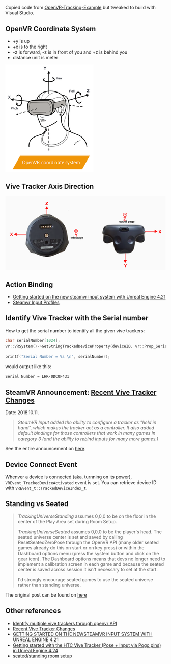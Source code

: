 
Copied code from [
OpenVR-Tracking-Example](https://github.com/osudrl/OpenVR-Tracking-Example) but tweaked to build with Visual Studio. 

## OpenVR Coordinate System

* +y is up
* +x is to the right
* -z is forward, -z is in front of you and +z is behind you
* distance unit is meter

![OpenVR Coordinate System](./openvr_coordinate_system.png)

## Vive Tracker Axis Direction

![Vive Tracker Axis Direction](./tracker-axis.png)

## Action Binding

 * [Getting started on the new steamvr input system with Unreal Engine 4.21](https://medium.com/@runeberg/getting-started-on-the-new-steamvr-input-system-with-unreal-engine-4-21-7856a02f4b38)
 * [Steamvr Input Profiles](https://github.com/ValveSoftware/openvr/wiki/Input-Profiles)


## Identify Vive Tracker with the Serial number

How to get the serial number to identify all the given vive trackers:
```cpp
char serialNumber[1024];
vr::VRSystem()->GetStringTrackedDeviceProperty(deviceID, vr::Prop_SerialNumber_String, serialNumber, sizeof(serialNumber));

printf("Serial Number = %s \n", serialNumber);
```
would output like this:
```
Serial Number = LHR-0DC0F431
```

## SteamVR Announcement: [Recent Vive Tracker Changes](https://steamcommunity.com/games/250820/announcements/detail/1697186829260359619)
Date: 2018.10.11.

>*SteamVR Input added the ability to configure a tracker as "held in hand", which makes the tracker act as a controller. It also added default bindings for those controllers that work in many games in category 3 (and the ability to rebind inputs for many more games.)*

See the entire announcement on [here](https://steamcommunity.com/games/250820/announcements/detail/1697186829260359619).


## Device Connect Event

Whenver a device is connected (aka. turnning on its power), `VREvent_TrackedDeviceActivated` event is set. You can retrieve device ID with `VREvent_t::TrackedDeviceIndex_t`.


## Standing vs Seated

>*TrackingUniverseStanding* assumes 0,0,0 to be on the floor in the center of the Play Area set during Room Setup.
>
>*TrackingUniverseSeated* assumes 0,0,0 to be the player's head. The seated universe center is set and saved by calling ResetSeatedZeroPose through the OpenVR API (many older seated games already do this on start or on key press) or within the Dashboard options menu (press the system button and click on the gear icon). The Dashboard options means that devs no longer need to implement a calibration screen in each game and because the seated center is saved across session it isn't necessary to set at the start.
>
>I'd strongly encourage seated games to use the seated universe rather than standing universe.

The original post can be found on [here](https://steamcommunity.com/app/358720/discussions/0/487877107142761642/)

## Other references
* [Identify multiple vive trackers through openvr API](https://steamcommunity.com/app/250820/discussions/0/1318835718950502792/)
* [Recent Vive Tracker Changes](https://steamcommunity.com/games/250820/announcements/detail/1697186829260359619)
* [GETTING STARTED ON THE NEWSTEAMVR INPUT SYSTEM WITH UNREAL ENGINE 4.21](https://medium.com/@runeberg/getting-started-on-the-new-steamvr-input-system-with-unreal-engine-4-21-7856a02f4b38#3e56)
* [Getting started with the HTC Vive Tracker (Pose + Input via Pogo pins) in Unreal Engine 4.24](https://forum.vive.com/topic/8133-getting-started-with-the-htc-vive-tracker-pose-input-via-pogo-pins-in-unreal-engine-424/)
* [seated/standing room setup](https://steamcommunity.com/app/358720/discussions/0/487877107142761642/)
